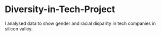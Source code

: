 # Diversity-in-Tech-Project
I analysed data to show gender and racial disparity in tech companies in silicon valley.
